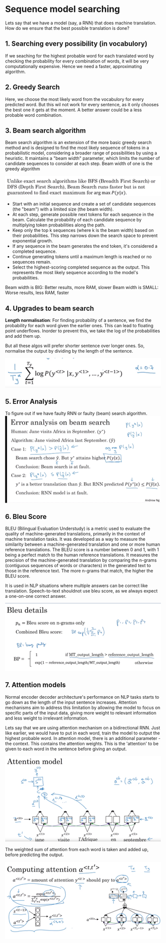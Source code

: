 # Sequence model searching
Lets say that we have a model (say, a RNN) that does machine translation. How do we ensure that the best possible translation is done?

## 1. Searching every possibility (in vocabulory)
If we seaching for the highest probable word for each translated word by checking the probability for every combination of words, it will be very computationally expensive. Hence we need a faster, approximating algorithm. 

## 2. Greedy Search
Here, we choose the most likely word from the vocabulory for every predicted word. But this wil not work for every sentence, as it only chooses the best one it gets at the moment. A better answer could be a less probable word combination.

## 3. Beam search algorithm
Beam search algorithm is an extension of the more basic greedy search method and is designed to find the most likely sequence of tokens in a probabilistic model, considering a broader range of possibilities by using a heuristic. It maintains a "beam width" parameter, which limits the number of candidate sequences to consider at each step. Beam width of one is the greedy algorithm

![Alt text](<Screenshot from 2023-10-28 20-35-08.png>)

- Start with an initial sequence and create a set of candidate sequences (the "beam") with a limited size (the beam width).
- At each step, generate possible next tokens for each sequence in the beam. Calculate the probability of each candidate sequence by multiplying token probabilities along the path.
- Keep only the top k sequences (where k is the beam width) based on their probabilities. This step narrows down the search space to prevent exponential growth.
- If any sequence in the beam generates the end token, it's considered a completed sequence.
- Continue generating tokens until a maximum length is reached or no sequences remain.
- Select the highest-scoring completed sequence as the output. This represents the most likely sequence according to the model's probabilities.

Beam width is BIG: Better results, more RAM, slower 
Beam width is SMALL: Worse results, less RAM, faster


## 4. Upgrades to beam search

**Length normalisation**: For finding probability of a sentence, we find the probability for each word given the earlier ones. This can lead to floating point underflows. Inorder to prevent this, we take the log of the probabilities and add them up. 

But all these algos will prefer shorter sentence over longer ones. So, normalise the output by dividing by the length of the sentence.

![Alt text](<Screenshot from 2023-10-28 20-30-51.png>)

## 5. Error Analysis
To figure out if we have faulty RNN or faulty (beam) search algorithm.
![Alt text](<Screenshot from 2023-10-28 20-40-26.png>)

## 6. Bleu Score

BLEU (Bilingual Evaluation Understudy) is a metric used to evaluate the quality of machine-generated translations, primarily in the context of machine translation tasks. It was developed as a way to measure the similarity between a machine-generated translation and one or more human reference translations.
The BLEU score is a number between 0 and 1, with 1 being a perfect match to the human reference translations. It measures the precision of the machine-generated translation by comparing the n-grams (contiguous sequences of words or characters) in the generated text to those in the reference text. The more n-grams that match, the higher the BLEU score.

It is used in NLP situations where multiple answers can be correct like translation. Speech-to-text shouldnot use bleu score, as we always expect a one-on-one correct answer.

![Alt text](<Screenshot from 2023-10-28 20-58-18.png>)

## 7. Attention models
Normal encoder decoder architecture's performance on NLP tasks starts to go down as the length of the input sentence increases. Attention mechanisms aim to address this limitation by allowing the model to focus on specific parts of the input data, giving more weight to relevant information and less weight to irrelevant information.

Lets say that we are using attention mechanism on a bidirectional RNN. Just like earlier, we would have to put in each word, train the model to output the highest probable word. In attention model, there is an additional parameter - the context. This contains the attention weights. This is the 'attention' to be given to each word in the sentence before giving an output. 

![Alt text](<Screenshot from 2023-11-08 19-32-04.png>)

The weighted sum of attention from each word is taken and added up, before predicting the output. 

![Alt text](<Screenshot from 2023-11-08 19-52-05.png>)

